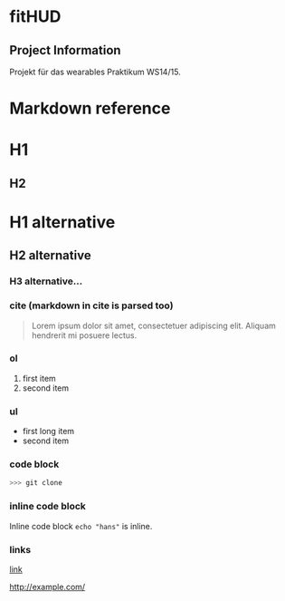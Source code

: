<!-- !/usr/bin/env markdown
-*- coding: utf-8 -*- -->

fitHUD
================

Project Information
--------------
Projekt für das wearables Praktikum WS14/15.




Markdown reference
================
H1
========
H2
-----------
# H1 alternative
## H2 alternative
### H3 alternative...
### cite (markdown in cite is parsed too)
> Lorem ipsum dolor sit amet, consectetuer adipiscing elit. Aliquam hendrerit mi posuere
> lectus.

### ol
1. first item
2. second item

### ul
- first 
  long item
- second item

### code block
```bash
>>> git clone
```
### inline code block
Inline code block `echo "hans"` is inline.

### links
[link](http://http://developer.android.com/samples/)

<http://example.com/>
